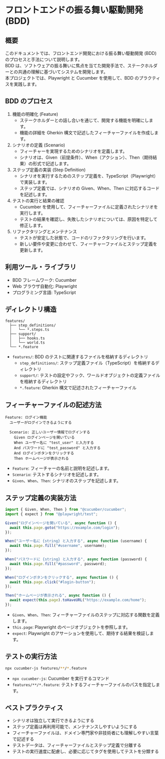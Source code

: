 # フロントエンドの振る舞い駆動開発 (BDD)

## 概要

このドキュメントでは、フロントエンド開発における振る舞い駆動開発 (BDD) のプロセスと手法について説明します。  
BDD は、ソフトウェアの振る舞いに焦点を当てた開発手法で、ステークホルダーとの共通の理解に基づいてシステムを開発します。  
本プロジェクトでは、Playwright と Cucumber を使用して、BDD のプラクティスを実践します。

## BDD のプロセス

1. 機能の明確化 (Feature)
   - ステークホルダーとの話し合いを通じて、開発する機能を明確にします。
   - 機能の詳細を Gherkin 構文で記述したフィーチャーファイルを作成します。
2. シナリオの定義 (Scenario)
   - フィーチャーを実現するためのシナリオを定義します。
   - シナリオは、Given（前提条件）、When（アクション）、Then（期待結果）の形式で記述します。
3. ステップ定義の実装 (Step Definition)
   - シナリオを実行するためのステップ定義を、TypeScript（Playwright）で実装します。
   - ステップ定義では、シナリオの Given、When、Then に対応するコードを記述します。
4. テストの実行と結果の確認
   - Cucumber を使用して、フィーチャーファイルに定義されたシナリオを実行します。
   - テストの結果を確認し、失敗したシナリオについては、原因を特定して修正します。
5. リファクタリングとメンテナンス
   - テストが安定した状態で、コードのリファクタリングを行います。
   - 新しい要件や変更に合わせて、フィーチャーファイルとステップ定義を更新します。

## 利用ツール・ライブラリ

- BDD フレームワーク: Cucumber
- Web ブラウザ自動化: Playwright
- プログラミング言語: TypeScript

## ディレクトリ構造

```
features/
  ├── step_definitions/
  │   └── *.steps.ts
  ├── support/
  │   ├── hooks.ts
  │   └── world.ts
  └── *.feature
```

- `features/`: BDD のテストに関連するファイルを格納するディレクトリ
  - `step_definitions/`: ステップ定義ファイル（TypeScript）を格納するディレクトリ
  - `support/`: テストの設定やフック、ワールドオブジェクトの定義ファイルを格納するディレクトリ
  - `*.feature`: Gherkin 構文で記述されたフィーチャーファイル

## フィーチャーファイルの記述方法

```gherkin
Feature: ログイン機能
  ユーザーがログインできるようにする

  Scenario: 正しいユーザー情報でログインする
    Given ログインページを開いている
    When ユーザー名に "test_user" と入力する
    And パスワードに "test_password" と入力する
    And ログインボタンをクリックする
    Then ホームページが表示される
```

- `Feature`: フィーチャーの名前と説明を記述します。
- `Scenario`: テストするシナリオを記述します。
- `Given`、`When`、`Then`: シナリオのステップを記述します。

## ステップ定義の実装方法

```typescript
import { Given, When, Then } from "@cucumber/cucumber";
import { expect } from "@playwright/test";

Given("ログインページを開いている", async function () {
  await this.page.goto("https://example.com/login");
});

When("ユーザー名に {string} と入力する", async function (username) {
  await this.page.fill("#username", username);
});

When("パスワードに {string} と入力する", async function (password) {
  await this.page.fill("#password", password);
});

When("ログインボタンをクリックする", async function () {
  await this.page.click("#login-button");
});

Then("ホームページが表示される", async function () {
  await expect(this.page).toHaveURL("https://example.com/home");
});
```

- `Given`、`When`、`Then`: フィーチャーファイルのステップに対応する関数を定義します。
- `this.page`: Playwright のページオブジェクトを参照します。
- `expect`: Playwright のアサーションを使用して、期待する結果を検証します。

## テストの実行方法

```bash
npx cucumber-js features/**/*.feature
```

- `npx cucumber-js`: Cucumber を実行するコマンド
- `features/**/*.feature`: テストするフィーチャーファイルのパスを指定します。

## ベストプラクティス

- シナリオは独立して実行できるようにする
- ステップ定義は再利用可能で、メンテナンスしやすいようにする
- フィーチャーファイルは、ドメイン専門家や非技術者にも理解しやすい言葉で記述する
- テストデータは、フィーチャーファイルとステップ定義で分離する
- テストの実行速度に配慮し、必要に応じてタグを使用してテストを分類する
